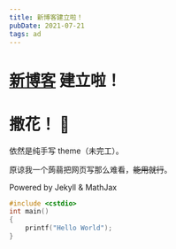 ```yaml
---
title: 新博客建立啦！
pubDate: 2021-07-21
tags: ad
---
```


# [新博客](/) 建立啦！
# 撒花！ 🎉

依然是纯手写 theme（未完工）。

原谅我一个蒟蒻把网页写那么难看，~~能用就行~~。

Powered by Jekyll & $\text{MathJax}$

```cpp
#include <cstdio>
int main()
{
    printf("Hello World");
}
```
